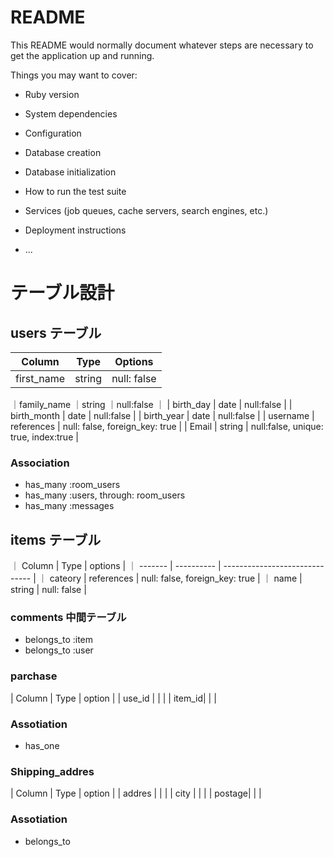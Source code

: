 # README

This README would normally document whatever steps are necessary to get the
application up and running.

Things you may want to cover:

* Ruby version

* System dependencies

* Configuration

* Database creation

* Database initialization

* How to run the test suite

* Services (job queues, cache servers, search engines, etc.)

* Deployment instructions

* ...

	
# テーブル設計

## users テーブル


| Column        | Type        | Options                              |
| --------------| ------------| ------------------------------------ |
| first_name    | string      | null: false                          |
｜family_name   ｜string      ｜null:false                           ｜
| birth_day     | date        | null:false                           |
| birth_month   | date        | null:false                           |
| birth_year    | date        | null:false                           |
| username      | references  | null: false, foreign_key: true       |
| Email         | string      | null:false, unique: true, index:true |

### Association

- has_many :room_users
- has_many :users, through: room_users
- has_many :messages

## items テーブル

｜ Column  | Type       | options                        |
｜ ------- | ---------- | ------------------------------ |
｜ cateory | references | null: false, foreign_key: true |
｜ name    | string     | null: false                    |

### comments 中間テーブル

- belongs_to :item
- belongs_to :user

### parchase

| Column | Type        | option                         |
| use_id |             |                                |
| item_id|             |                                |


### Assotiation
- has_one

### Shipping_addres

| Column | Type       | option                          |
| addres |            |                                 |
| city   |            |                                 |
| postage|                   |                                 |

### Assotiation
- belongs_to